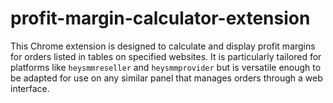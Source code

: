 # profit-margin-calculator-extension
This Chrome extension is designed to calculate and display profit margins for orders listed in tables on specified websites. It is particularly tailored for platforms like `heysmmreseller` and `heysmmprovider` but is versatile enough to be adapted for use on any similar panel that manages orders through a web interface.
